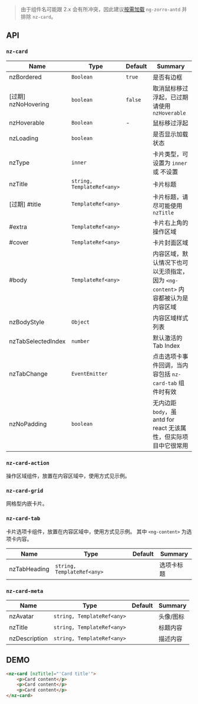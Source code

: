 > 由于组件名可能跟 2.x 会有所冲突，因此建议[按需加载](../../demo/src/app/app.module.ts) `ng-zorro-antd` 并排除 `nz-card`。

## API

### `nz-card`

| Name    | Type           | Default  | Summary |
| ------- | ------------- | ----- | ----- |
| nzBordered | `Boolean` | `true` | 是否有边框 |
| [过期] nzNoHovering | `boolean` | `false` | 取消鼠标移过浮起，已过期请使用 `nzHoverable` |
| nzHoverable | `Boolean` | - | 鼠标移过浮起 |
| nzLoading | `boolean` |  | 是否显示加载状态 |
| nzType | `inner` |  | 卡片类型，可设置为 `inner` 或 不设置 |
| nzTitle | `string, TemplateRef<any>` |  | 卡片标题 |
| [过期] #title | `TemplateRef<any>` |  | 卡片标题，请尽可能使用 `nzTitle` |
| #extra | `TemplateRef<any>` |  | 卡片右上角的操作区域 |
| #cover | `TemplateRef<any>` |  | 卡片封面区域 |
| #body | `TemplateRef<any>` |  | 内容区域，默认情况下也可以无须指定，因为 `<ng-content>` 内容都被认为是内容区域 |
| nzBodyStyle | `Object` |  | 内容区域样式列表 |
| nzTabSelectedIndex | `number` |  | 默认激活的Tab Index |
| nzTabChange | `EventEmitter` |  | 点击选项卡事件回调，当内容包括 `nz-card-tab` 组件时有效 |
| nzNoPadding | `boolean` |  | 无内边距 `body`，虽 antd for react 无该属性，但实际项目中它很常用 |

### `nz-card-action`

操作区域组件，放置在内容区域中，使用方式见示例。

### `nz-card-grid`

网格型内嵌卡片。

### `nz-card-tab`

卡片选项卡组件，放置在内容区域中，使用方式见示例。 其中 `<ng-content>` 为选项卡内容。

| Name    | Type           | Default  | Summary |
| ------- | ------------- | ----- | ----- |
| nzTabHeading | `string, TemplateRef<any>` |  | 选项卡标题 |

### `nz-card-meta`

| Name    | Type           | Default  | Summary |
| ------- | ------------- | ----- | ----- |
| nzAvatar | `string, TemplateRef<any>` |  | 头像/图标 |
| nzTitle | `string, TemplateRef<any>` |  | 标题内容 |
| nzDescription | `string, TemplateRef<any>` |  | 描述内容 |

## DEMO

```html
<nz-card [nzTitle]="'Card title'">
    <p>Card content</p>
    <p>Card content</p>
    <p>Card content</p>
</nz-card>
```
